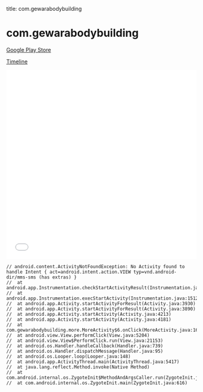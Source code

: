 title: com.gewarabodybuilding

# com.gewarabodybuilding

[Google Play Store](https://play.google.com/store/apps/details?id=com.gewarabodybuilding)

[Timeline](./vis-timeline.html)

<iframe src="./vis-timeline.html" width="100%" height="500px" style="border:none;"></iframe>

```
// android.content.ActivityNotFoundException: No Activity found to handle Intent { act=android.intent.action.VIEW typ=vnd.android-dir/mms-sms (has extras) }
// 	at android.app.Instrumentation.checkStartActivityResult(Instrumentation.java:1798)
// 	at android.app.Instrumentation.execStartActivity(Instrumentation.java:1512)
// 	at android.app.Activity.startActivityForResult(Activity.java:3930)
// 	at android.app.Activity.startActivityForResult(Activity.java:3890)
// 	at android.app.Activity.startActivity(Activity.java:4213)
// 	at android.app.Activity.startActivity(Activity.java:4181)
// 	at com.gewarabodybuilding.more.MoreActivity$6.onClick(MoreActivity.java:160)
// 	at android.view.View.performClick(View.java:5204)
// 	at android.view.View$PerformClick.run(View.java:21153)
// 	at android.os.Handler.handleCallback(Handler.java:739)
// 	at android.os.Handler.dispatchMessage(Handler.java:95)
// 	at android.os.Looper.loop(Looper.java:148)
// 	at android.app.ActivityThread.main(ActivityThread.java:5417)
// 	at java.lang.reflect.Method.invoke(Native Method)
// 	at com.android.internal.os.ZygoteInit$MethodAndArgsCaller.run(ZygoteInit.java:726)
// 	at com.android.internal.os.ZygoteInit.main(ZygoteInit.java:616)

```



